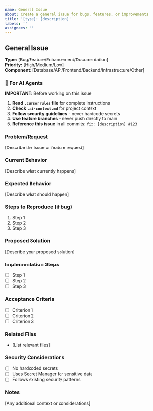 ```yaml
---
name: General Issue
about: Create a general issue for bugs, features, or improvements
title: '[type]: [description]'
labels: ''
assignees: ''
---
```


## General Issue

**Type:** [Bug/Feature/Enhancement/Documentation]  
**Priority:** [High/Medium/Low]  
**Component:** [Database/API/Frontend/Backend/Infrastructure/Other]

### 🤖 For AI Agents
**IMPORTANT**: Before working on this issue:
1. **Read `.cursorrules` file** for complete instructions
2. **Check `.ai-context.md`** for project context
3. **Follow security guidelines** - never hardcode secrets
4. **Use feature branches** - never push directly to main
5. **Reference this issue** in all commits: `fix: [description] #123`

### Problem/Request
[Describe the issue or feature request]

### Current Behavior
[Describe what currently happens]

### Expected Behavior
[Describe what should happen]

### Steps to Reproduce (if bug)
1. Step 1
2. Step 2
3. Step 3

### Proposed Solution
[Describe your proposed solution]

### Implementation Steps
- [ ] Step 1
- [ ] Step 2
- [ ] Step 3

### Acceptance Criteria
- [ ] Criterion 1
- [ ] Criterion 2
- [ ] Criterion 3

### Related Files
- [List relevant files]

### Security Considerations
- [ ] No hardcoded secrets
- [ ] Uses Secret Manager for sensitive data
- [ ] Follows existing security patterns

### Notes
[Any additional context or considerations]
